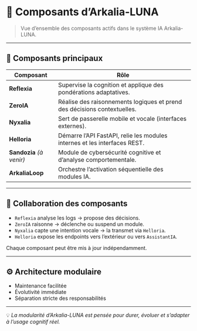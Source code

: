# 🧩 Composants d’Arkalia-LUNA

> Vue d’ensemble des composants actifs dans le système IA Arkalia-LUNA.

---

## 🧠 Composants principaux

| Composant     | Rôle |
|---------------|------|
| **Reflexia**  | Supervise la cognition et applique des pondérations adaptatives. |
| **ZeroIA**    | Réalise des raisonnements logiques et prend des décisions contextuelles. |
| **Nyxalia**   | Sert de passerelle mobile et vocale (interfaces externes). |
| **Helloria**  | Démarre l’API FastAPI, relie les modules internes et les interfaces REST. |
| **Sandozia** *(à venir)* | Module de cybersécurité cognitive et d’analyse comportementale. |
| **ArkaliaLoop** | Orchestre l’activation séquentielle des modules IA. |

---

## 🔁 Collaboration des composants

- `Reflexia` analyse les logs → propose des décisions.
- `ZeroIA` raisonne → déclenche ou suspend un module.
- `Nyxalia` capte une intention vocale → la transmet via `Helloria`.
- `Helloria` expose les endpoints vers l’extérieur ou vers `AssistantIA`.

Chaque composant peut être mis à jour indépendamment.

---

## ⚙️ Architecture modulaire

- Maintenance facilitée
- Évolutivité immédiate
- Séparation stricte des responsabilités

---

💡 *La modularité d’Arkalia-LUNA est pensée pour durer, évoluer et s’adapter à l’usage cognitif réel.*